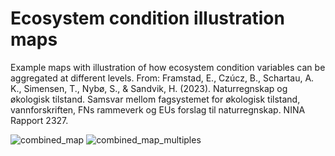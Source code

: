 # Ecosystem condition illustration maps
Example maps with illustration of how ecosystem condition variables can be aggregated at different levels. 
From: 
Framstad, E., Czúcz, B., Schartau, A. K., Simensen, T., Nybø, S., & Sandvik, H. (2023). Naturregnskap og økologisk tilstand. Samsvar mellom fagsystemet for økologisk tilstand, vannforskriften, FNs rammeverk og EUs forslag til naturregnskap. NINA Rapport 2327. 

![combined_map](https://github.com/user-attachments/assets/c9b96743-5939-4478-8e36-1f5f1f774359)
![combined_map_multiples](https://github.com/user-attachments/assets/2f72bdc4-a7a4-47b4-9392-c2d4dc029dd0)
